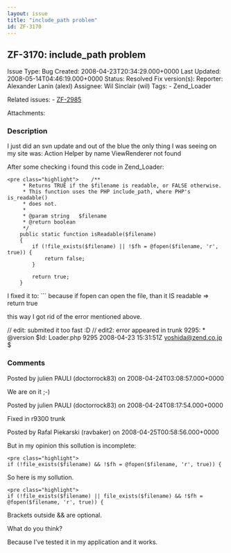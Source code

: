 ```yaml
---
layout: issue
title: "include_path problem"
id: ZF-3170
---
```


ZF-3170: include\_path problem
------------------------------

 Issue Type: Bug Created: 2008-04-23T20:34:29.000+0000 Last Updated: 2008-05-14T04:46:19.000+0000 Status: Resolved Fix version(s): 
 Reporter:  Alexander Lanin (alexl)  Assignee:  Wil Sinclair (wil)  Tags: - Zend\_Loader
 
 Related issues: - [ZF-2985](/issues/browse/ZF-2985)
 
 Attachments: 
### Description

I just did an svn update and out of the blue the only thing I was seeing on my site was: Action Helper by name ViewRenderer not found

After some checking i found this code in Zend\_Loader:

 
    <pre class="highlight">    /**
         * Returns TRUE if the $filename is readable, or FALSE otherwise.
         * This function uses the PHP include_path, where PHP's is_readable()
         * does not.
         *
         * @param string   $filename
         * @return boolean
         */
        public static function isReadable($filename)
        {
            if (!file_exists($filename) || !$fh = @fopen($filename, 'r', true)) {
                return false;
            }
    
            return true;
        }

I fixed it to: ``` because if fopen can open the file, than it IS readable => return true

this way I got rid of the error mentioned above.

// edit: submited it too fast :D // edit2: error appeared in trunk 9295: \* @version $Id: Loader.php 9295 2008-04-23 15:31:51Z yoshida@zend.co.jp $

 

 

### Comments

Posted by julien PAULI (doctorrock83) on 2008-04-24T03:08:57.000+0000

We are on it ;-)

 

 

Posted by julien PAULI (doctorrock83) on 2008-04-24T08:17:54.000+0000

Fixed in r9300 trunk

 

 

Posted by Rafal Piekarski (ravbaker) on 2008-04-25T00:58:56.000+0000

But in my opinion this sollution is incomplete:

 
    <pre class="highlight">
    if (!file_exists($filename) && !$fh = @fopen($filename, 'r', true)) {


So here is my sollution.

 
    <pre class="highlight">
    if (!file_exists($filename) || file_exists($filename) && !$fh = @fopen($filename, 'r', true)) {


Brackets outside && are optional.

What do you think?

Because I've tested it in my application and it works.

 

 